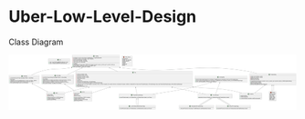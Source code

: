 # Uber-Low-Level-Design

Class Diagram 
<br>

<style>
  .diagram-container {
    display: flex;
    justify-content: center;
  }
  .diagram {
    width: 100%;
    max-width: 1200px;
    height: 100%;
  }
</style>

<div class="diagram-container">
  <a href="class-diagram.svg" target="_blank">
    <img src="class-diagram.svg" alt="Class Diagram" class="diagram">
  </a>
</div>